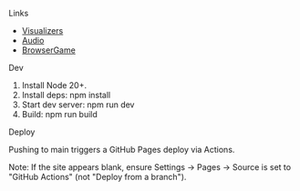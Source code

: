 Links

- [Visualizers](https://billharrisdev.github.io/visualizers)
- [Audio](https://billharrisdev.github.io/audio)
- [BrowserGame](https://billharrisdev.github.io/browsergame)

Dev

1. Install Node 20+.
2. Install deps: npm install
3. Start dev server: npm run dev
4. Build: npm run build

Deploy

Pushing to main triggers a GitHub Pages deploy via Actions.

Note: If the site appears blank, ensure Settings → Pages → Source is set to "GitHub Actions" (not "Deploy from a branch").
